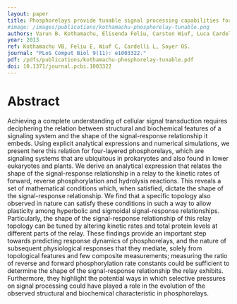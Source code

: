 ```yaml
---
layout: paper
title: Phosphorelays provide tunable signal processing capabilities for the cell
#image: /images/publications/kothamachu-phosphorelay-tunable.png
authors: Varun B. Kothamachu, Elisenda Feliu, Carsten Wiuf, Luca Cardelli, Orkun S. Soyer
year: 2013
ref: Kothamachu VB, Feliu E, Wiuf C, Cardelli L, Soyer OS.
journal: "PLoS Comput Biol 9(11): e1003322."
pdf: /pdfs/publications/kothamachu-phosphorelay-tunable.pdf
doi: 10.1371/journal.pcbi.1003322
---
```


# Abstract

Achieving a complete understanding of cellular signal transduction requires deciphering the relation between structural and biochemical features of a signaling system and the shape of the signal-response relationship it embeds. Using explicit analytical expressions and numerical simulations, we present here this relation for four-layered phosphorelays, which are signaling systems that are ubiquitous in prokaryotes and also found in lower eukaryotes and plants. We derive an analytical expression that relates the shape of the signal-response relationship in a relay to the kinetic rates of forward, reverse phosphorylation and hydrolysis reactions. This reveals a set of mathematical conditions which, when satisfied, dictate the shape of the signal-response relationship. We find that a specific topology also observed in nature can satisfy these conditions in such a way to allow plasticity among hyperbolic and sigmoidal signal-response relationships. Particularly, the shape of the signal-response relationship of this relay topology can be tuned by altering kinetic rates and total protein levels at different parts of the relay. These findings provide an important step towards predicting response dynamics of phosphorelays, and the nature of subsequent physiological responses that they mediate, solely from topological features and few composite measurements; measuring the ratio of reverse and forward phosphorylation rate constants could be sufficient to determine the shape of the signal-response relationship the relay exhibits. Furthermore, they highlight the potential ways in which selective pressures on signal processing could have played a role in the evolution of the observed structural and biochemical characteristic in phosphorelays.

